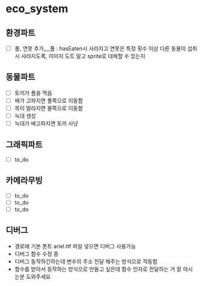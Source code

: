 # eco_system

## 환경파트
- [ ] 풀, 연못 추가,,,,풀 : hasEaten시 사라지고 연못은 특정 횟수 이상 다른 동물이 섭취 시 사라지도록, 이미지 도트 말고 sprite로 대체할 수 있는지
## 동물파트
- [ ] 토끼가 풀을 먹음
- [ ] 배가 고파지면 풀쪽으로 이동함
- [ ] 목이 말라지면 물쪽으로 이동함
- [ ] 늑대 생성
- [ ] 늑대가 배고파지면 토끼 사냥

## 그래픽파트
- [ ] to_do
      
## 카메라무빙
- [ ] to_do
- [ ] to_do
- [ ] to_do

## 디버그
- 경로에 기본 폰트 ariel.ttf 파일 넣으면 디버그 사용가능
- 디버그 함수 수정 중
- 디버그 동작하긴하는데 변수의 주소 전달 해주는 방식으로 작동함
- 함수를 받아서 동작하는 방식으로 만들고 싶은데 함수 인자로 전달하는 거 잘 아시는분 도와주세요
